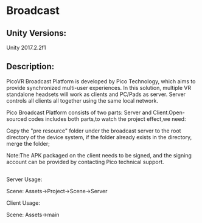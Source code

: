 # Broadcast
## Unity Versions:

Unity 2017.2.2f1

## Description:

PicoVR Broadcast Platform is developed by Pico Technology, which aims to provide synchronized multi-user experiences. In this solution, multiple VR standalone headsets will work as clients and PC/Pads as server. Server controls all clients all together using the same local network.

Pico Broadcast Platform consists of two parts: Server and Client.Open-sourced codes includes both parts,to watch the project effect,we need:

Copy the "pre resource" folder under the broadcast server to the root directory of the device system, if the folder already exists in the directory, merge the folder;

Note:The APK packaged on the client needs to be signed, and the signing account can be provided by contacting Pico technical support.

##

Server Usage:

Scene: Assets->Project->Scene->Server

Client Usage:

Scene: Assets->main






